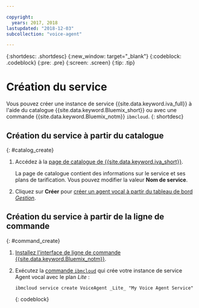 ```yaml
---

copyright:
  years: 2017, 2018
lastupdated: "2018-12-03"
subcollection: "voice-agent"

---
```


{:shortdesc: .shortdesc}
{:new_window: target="_blank"}
{:codeblock: .codeblock}
{:pre: .pre}
{:screen: .screen}
{:tip: .tip}


# Création du service

Vous pouvez créer une instance de service {{site.data.keyword.iva_full}} à l'aide du catalogue {{site.data.keyword.Bluemix_short}} ou avec une commande {{site.data.keyword.Bluemix_notm}} `ibmcloud`.
{: shortdesc}


## Création du service à partir du catalogue
{: #catalog_create}

1. Accédez à la [page de catalogue de {{site.data.keyword.iva_short}}](https://cloud.ibm.com/catalog/services/voice-agent-with-watson).

   La page de catalogue contient des informations sur le service et ses plans de tarification. Vous pouvez modifier la valeur **Nom de service**.

2. Cliquez sur **Créer** pour [créer un agent vocal à partir du tableau de bord _Gestion_](/docs/services/voice-agent?topic=voice-agent-config_instance#config_instance).

## Création du service à partir de la ligne de commande
{: #command_create}

1. [Installez l'interface de ligne de commande {{site.data.keyword.Bluemix_notm}}](/docs/cli?topic=cloud-cli-ibmcloud-cli#overview).

2. Exécutez la [commande `ibmcloud`](/docs/cli/idt?topic=cloud-cli-idt-cli#idt-cli) qui crée votre instance de service Agent vocal avec le plan _Lite_ :

   ```
   ibmcloud service create VoiceAgent _Lite_ "My Voice Agent Service"
   ```
   {: codeblock}
